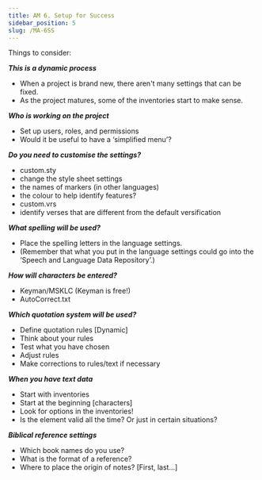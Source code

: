 ```yaml
---
title: AM 6. Setup for Success
sidebar_position: 5
slug: /MA-6SS
---
```




Things to consider:


_**This is a dynamic process**_

- When a project is brand new, there aren't many settings that can be fixed.
- As the project matures, some of the inventories start to make sense.

_**Who is working on the project**_

- Set up users, roles, and permissions
- Would it be useful to have a ‘simplified menu’?

_**Do you need to customise the settings?**_

- custom.sty
- change the style sheet settings
- the names of markers (in other languages)
- the colour to help identify features?
- custom.vrs
- identify verses that are different from the default versification

_**What spelling will be used?**_

- Place the spelling letters in the language settings.
- (Remember that what you put in the language settings could go into the ‘Speech and Language Data Repository’.)

_**How will characters be entered?**_

- Keyman/MSKLC (Keyman is free!)
- AutoCorrect.txt

_**Which quotation system will be used?**_

- Define quotation rules [Dynamic]
- Think about your rules
- Test what you have chosen
- Adjust rules
- Make corrections to rules/text if necessary

_**When you have text data**_

- Start with inventories
- Start at the beginning [characters]
- Look for options in the inventories!
- Is the element valid all the time? Or just in certain situations?

_**Biblical reference settings**_

- Which book names do you use?
- What is the format of a reference?
- Where to place the origin of notes? [First, last...]
